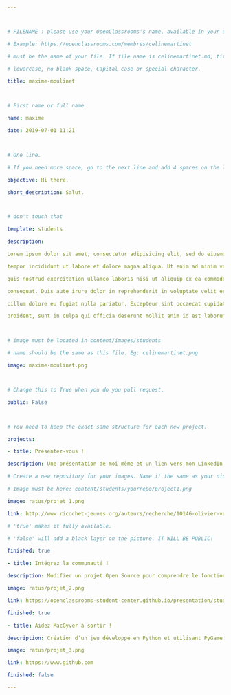 ```yaml
---



# FILENAME : please use your OpenClassrooms's name, available in your url.

# Example: https://openclassrooms.com/membres/celinemartinet

# must be the name of your file. If file name is celinemartinet.md, title is celinemartinet.

# lowercase, no blank space, Capital case or special character.

title: maxime-moulinet



# First name or full name

name: maxime

date: 2019-07-01 11:21



# One line.

# If you need more space, go to the next line and add 4 spaces on the left, as in 'description'.

objective: Hi there.

short_description: Salut.



# don't touch that

template: students

description:

Lorem ipsum dolor sit amet, consectetur adipisicing elit, sed do eiusmod

tempor incididunt ut labore et dolore magna aliqua. Ut enim ad minim veniam,

quis nostrud exercitation ullamco laboris nisi ut aliquip ex ea commodo

consequat. Duis aute irure dolor in reprehenderit in voluptate velit esse

cillum dolore eu fugiat nulla pariatur. Excepteur sint occaecat cupidatat non

proident, sunt in culpa qui officia deserunt mollit anim id est laborum.



# image must be located in content/images/students

# name should be the same as this file. Eg: celinemartinet.png

image: maxime-moulinet.png



# Change this to True when you do you pull request.

public: False



# You need to keep the exact same structure for each new project.

projects:

- title: Présentez-vous !

description: Une présentation de moi-même et un lien vers mon LinkedIn.

# Create a new repository for your images. Name it the same as your nickname and profile picture.

# Image must be here: content/students/yourrepo/project1.png

image: ratus/projet_1.png

link: http://www.ricochet-jeunes.org/auteurs/recherche/10146-olivier-vogel

# 'true' makes it fully available.

# 'false' will add a black layer on the picture. IT WILL BE PUBLIC!

finished: true

- title: Intégrez la communauté !

description: Modifier un projet Open Source pour comprendre le fonctionnement de Git, de Github et des pull requests. 

image: ratus/projet_2.png

link: https://openclassrooms-student-center.github.io/presentation/students/ratus.html

finished: true

- title: Aidez MacGyver à sortir !

description: Création d’un jeu développé en Python et utilisant PyGame.

image: ratus/projet_3.png

link: https://www.github.com

finished: false

---
```

